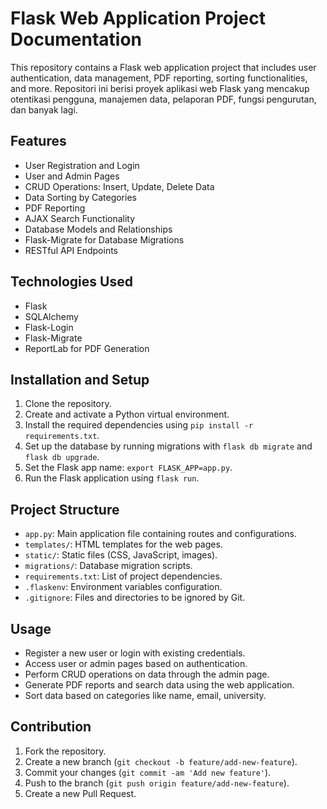 # Flask Web Application Project Documentation
This repository contains a Flask web application project that includes user authentication, data management, PDF reporting, sorting functionalities, and more.
Repositori ini berisi proyek aplikasi web Flask yang mencakup otentikasi pengguna, manajemen data, pelaporan PDF, fungsi pengurutan, dan banyak lagi.

## Features
- User Registration and Login
- User and Admin Pages
- CRUD Operations: Insert, Update, Delete Data
- Data Sorting by Categories
- PDF Reporting
- AJAX Search Functionality
- Database Models and Relationships
- Flask-Migrate for Database Migrations
- RESTful API Endpoints

## Technologies Used
- Flask
- SQLAlchemy
- Flask-Login
- Flask-Migrate
- ReportLab for PDF Generation

## Installation and Setup
1. Clone the repository.
2. Create and activate a Python virtual environment.
3. Install the required dependencies using `pip install -r requirements.txt`.
4. Set up the database by running migrations with `flask db migrate` and `flask db upgrade`.
5. Set the Flask app name: `export FLASK_APP=app.py`.
6. Run the Flask application using `flask run`.

## Project Structure
- `app.py`: Main application file containing routes and configurations.
- `templates/`: HTML templates for the web pages.
- `static/`: Static files (CSS, JavaScript, images).
- `migrations/`: Database migration scripts.
- `requirements.txt`: List of project dependencies.
- `.flaskenv`: Environment variables configuration.
- `.gitignore`: Files and directories to be ignored by Git.

## Usage
- Register a new user or login with existing credentials.
- Access user or admin pages based on authentication.
- Perform CRUD operations on data through the admin page.
- Generate PDF reports and search data using the web application.
- Sort data based on categories like name, email, university.

## Contribution
1. Fork the repository.
2. Create a new branch (`git checkout -b feature/add-new-feature`).
3. Commit your changes (`git commit -am 'Add new feature'`).
4. Push to the branch (`git push origin feature/add-new-feature`).
5. Create a new Pull Request.